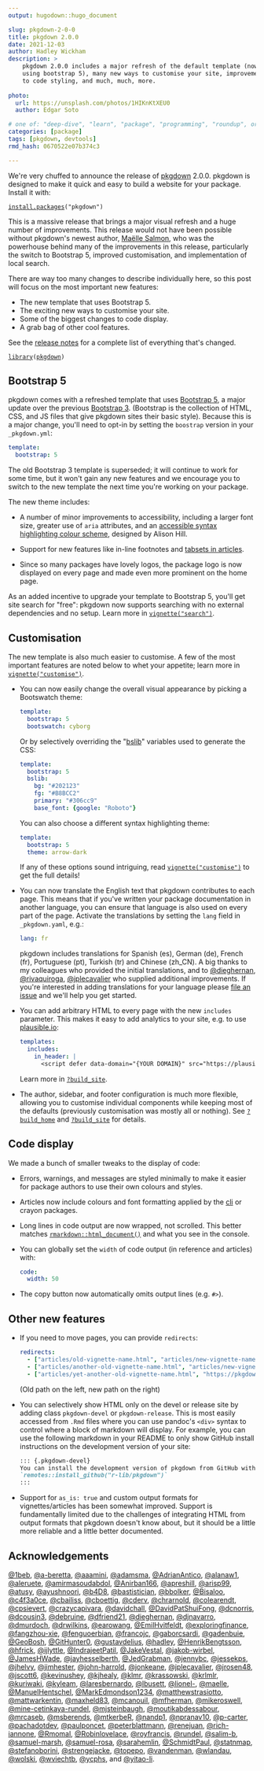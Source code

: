 ```yaml
---
output: hugodown::hugo_document

slug: pkgdown-2-0-0
title: pkgdown 2.0.0
date: 2021-12-03
author: Hadley Wickham
description: >
    pkgdown 2.0.0 includes a major refresh of the default template (now 
    using bootstrap 5), many new ways to customise your site, improvements
    to code styling, and much, much, more.
    
photo:
  url: https://unsplash.com/photos/1HIKnKtXEU0
  author: Edgar Soto

# one of: "deep-dive", "learn", "package", "programming", "roundup", or "other"
categories: [package] 
tags: [pkgdown, devtools]
rmd_hash: 0670522e07b374c3

---
```


<!--
TODO:
* [x] Look over / edit the post's title in the yaml
* [x] Edit (or delete) the description; note this appears in the Twitter card
* [x] Pick category and tags (see existing with [`hugodown::tidy_show_meta()`](https://rdrr.io/pkg/hugodown/man/use_tidy_post.html))
* [x] Find photo & update yaml metadata
* [x] Create `thumbnail-sq.jpg`; height and width should be equal
* [x] Create `thumbnail-wd.jpg`; width should be >5x height
* [x] [`hugodown::use_tidy_thumbnails()`](https://rdrr.io/pkg/hugodown/man/use_tidy_post.html)
* [x] Add intro sentence, e.g. the standard tagline for the package
* [x] [`usethis::use_tidy_thanks()`](https://usethis.r-lib.org/reference/use_tidy_thanks.html)
-->

We're very chuffed to announce the release of [pkgdown](https://pkgdown.r-lib.org) 2.0.0. pkgdown is designed to make it quick and easy to build a website for your package. Install it with:

<div class="highlight">

<pre class='chroma'><code class='language-r' data-lang='r'><span class='nf'><a href='https://rdrr.io/r/utils/install.packages.html'>install.packages</a></span><span class='o'>(</span><span class='s'>"pkgdown"</span><span class='o'>)</span></code></pre>

</div>

This is a massive release that brings a major visual refresh and a huge number of improvements. This release would not have been possible without pkgdown's newest author, [Maëlle Salmon](https://masalmon.eu), who was the powerhouse behind many of the improvements in this release, particularly the switch to Bootstrap 5, improved customisation, and implementation of local search.

There are way too many changes to describe individually here, so this post will focus on the most important new features:

-   The new template that uses Bootstrap 5.
-   The exciting new ways to customise your site.
-   Some of the biggest changes to code display.
-   A grab bag of other cool features.

See the [release notes](https://pkgdown.r-lib.org/news/index.html) for a complete list of everything that's changed.

<div class="highlight">

<pre class='chroma'><code class='language-r' data-lang='r'><span class='kr'><a href='https://rdrr.io/r/base/library.html'>library</a></span><span class='o'>(</span><span class='nv'><a href='https://pkgdown.r-lib.org'>pkgdown</a></span><span class='o'>)</span></code></pre>

</div>

## Bootstrap 5

pkgdown comes with a refreshed template that uses [Bootstrap 5](https://getbootstrap.com/docs/5.1/getting-started/introduction/), a major update over the previous [Bootstrap 3](https://getbootstrap.com/docs/3.4/). (Bootstrap is the collection of HTML, CSS, and JS files that give pkgdown sites their basic style). Because this is a major change, you'll need to opt-in by setting the `boostrap` version in your `_pkgdown.yml`:

``` yaml
template:
  bootstrap: 5
```

The old Bootstrap 3 template is superseded; it will continue to work for some time, but it won't gain any new features and we encourage you to switch to the new template the next time you're working on your package.

The new theme includes:

-   A number of minor improvements to accessibility, including a larger font size, greater use of `aria` attributes, and an [accessible syntax highlighting colour scheme](https://apreshill.github.io/rmda11y/arrow.html), designed by Alison Hill.

-   Support for new features like in-line footnotes and [tabsets in articles](https://bookdown.org/yihui/rmarkdown-cookbook/html-tabs.html).

-   Since so many packages have lovely logos, the package logo is now displayed on every page and made even more prominent on the home page.

As an added incentive to upgrade your template to Bootstrap 5, you'll get site search for "free": pkgdown now supports searching with no external dependencies and no setup. Learn more in [`vignette("search")`](https://pkgdown.r-lib.org/articles/search.html).

## Customisation

The new template is also much easier to customise. A few of the most important features are noted below to whet your appetite; learn more in [`vignette("customise")`](https://pkgdown.r-lib.org/articles/customise.html).

-   You can now easily change the overall visual appearance by picking a Bootswatch theme:

    ``` yaml
    template:
      bootstrap: 5
      bootswatch: cyborg
    ```

    Or by selectively overriding the "[bslib](https://rstudio.github.io/bslib/)" variables used to generate the CSS:

    ``` yaml
    template:
      bootstrap: 5
      bslib:
        bg: "#202123"
        fg: "#B8BCC2"
        primary: "#306cc9"
        base_font: {google: "Roboto"}
    ```

    You can also choose a different syntax highlighting theme:

    ``` yaml
    template:
      bootstrap: 5
      theme: arrow-dark
    ```

    If any of these options sound intriguing, read [`vignette("customise")`](https://pkgdown.r-lib.org/articles/customise.html) to get the full details!

-   You can now translate the English text that pkgdown contributes to each page. This means that if you've written your package documentation in another language, you can ensure that language is also used on every part of the page. Activate the translations by setting the `lang` field in `_pkgdown.yaml`, e.g.:

    ``` yaml
    lang: fr
    ```

    pkgdown includes translations for Spanish (es), German (de), French (fr), Portuguese (pt), Turkish (tr) and Chinese (zh_CN). A big thanks to my colleagues who provided the initial translations, and to [@dieghernan](https://github.com/dieghernan), [@rivaquiroga](https://github.com/rivaquiroga), [@jplecavalier](https://github.com/jplecavalier) who supplied additional improvements. If you're interested in adding translations for your language please [file an issue](https://github.com/r-lib/pkgdown/issues) and we'll help you get started.

-   You can add arbitrary HTML to every page with the new `includes` parameter. This makes it easy to add analytics to your site, e.g. to use [plausible.io](https://plausible.io):

    ``` yaml
    templates:
      includes:
        in_header: |
          <script defer data-domain="{YOUR DOMAIN}" src="https://plausible.io/js/plausible.js"></script>
    ```

    Learn more in [`?build_site`](https://pkgdown.r-lib.org/reference/build_site.html).

-   The author, sidebar, and footer configuration is much more flexible, allowing you to customise individual components while keeping most of the defaults (previously customisation was mostly all or nothing). See [`?build_home`](https://pkgdown.r-lib.org/reference/build_home.html) and [`?build_site`](https://pkgdown.r-lib.org/reference/build_site.html) for details.

## Code display

We made a bunch of smaller tweaks to the display of code:

-   Errors, warnings, and messages are styled minimally to make it easier for package authors to use their own colours and styles.

-   Articles now include colours and font formatting applied by the [cli](https://cli.r-lib.org) or crayon packages.

-   Long lines in code output are now wrapped, not scrolled. This better matches [`rmarkdown::html_document()`](https://pkgs.rstudio.com/rmarkdown/reference/html_document.html) and what you see in the console.

-   You can globally set the `width` of code output (in reference and articles) with:

    ``` yaml
    code:
      width: 50
    ```

-   The copy button now automatically omits output lines (e.g. `#>`).

## Other new features

-   If you need to move pages, you can provide `redirects`:

    ``` yaml
    redirects:
      - ["articles/old-vignette-name.html", "articles/new-vignette-name.html"]
      - ["articles/another-old-vignette-name.html", "articles/new-vignette-name.html"]
      - ["articles/yet-another-old-vignette-name.html", "https://pkgdown.r-lib.org/dev"]
    ```

    (Old path on the left, new path on the right)

-   You can selectively show HTML only on the devel or release site by adding class `pkgdown-devel` or `pkgdown-release`. This is most easily accessed from `.Rmd` files where you can use pandoc's `<div>` syntax to control where a block of markdown will display. For example, you can use the following markdown in your README to only show GitHub install instructions on the development version of your site:

    ``` md
    ::: {.pkgdown-devel}
    You can install the development version of pkgdown from GitHub with:
    `remotes::install_github("r-lib/pkgdown")`
    :::
    ```

-   Support for `as_is: true` and custom output formats for vignettes/articles has been somewhat improved. Support is fundamentally limited due to the challenges of integrating HTML from output formats that pkgdown doesn't know about, but it should be a little more reliable and a little better documented.

## Acknowledgements

[@1beb](https://github.com/1beb), [@a-beretta](https://github.com/a-beretta), [@aaamini](https://github.com/aaamini), [@adamsma](https://github.com/adamsma), [@AdrianAntico](https://github.com/AdrianAntico), [@alanaw1](https://github.com/alanaw1), [@aleruete](https://github.com/aleruete), [@amirmasoudabdol](https://github.com/amirmasoudabdol), [@Anirban166](https://github.com/Anirban166), [@apreshill](https://github.com/apreshill), [@arisp99](https://github.com/arisp99), [@atusy](https://github.com/atusy), [@ayushnoori](https://github.com/ayushnoori), [@b4D8](https://github.com/b4D8), [@bastistician](https://github.com/bastistician), [@bbolker](https://github.com/bbolker), [@Bisaloo](https://github.com/Bisaloo), [@c4f3a0ce](https://github.com/c4f3a0ce), [@cbailiss](https://github.com/cbailiss), [@cboettig](https://github.com/cboettig), [@cderv](https://github.com/cderv), [@chrarnold](https://github.com/chrarnold), [@colearendt](https://github.com/colearendt), [@cpsievert](https://github.com/cpsievert), [@crazycapivara](https://github.com/crazycapivara), [@davidchall](https://github.com/davidchall), [@DavidPatShuiFong](https://github.com/DavidPatShuiFong), [@dcnorris](https://github.com/dcnorris), [@dcousin3](https://github.com/dcousin3), [@debruine](https://github.com/debruine), [@dfriend21](https://github.com/dfriend21), [@dieghernan](https://github.com/dieghernan), [@djnavarro](https://github.com/djnavarro), [@dmurdoch](https://github.com/dmurdoch), [@drwilkins](https://github.com/drwilkins), [@earowang](https://github.com/earowang), [@EmilHvitfeldt](https://github.com/EmilHvitfeldt), [@exploringfinance](https://github.com/exploringfinance), [@fangzhou-xie](https://github.com/fangzhou-xie), [@fenguoerbian](https://github.com/fenguoerbian), [@francojc](https://github.com/francojc), [@gaborcsardi](https://github.com/gaborcsardi), [@gadenbuie](https://github.com/gadenbuie), [@GeoBosh](https://github.com/GeoBosh), [@GitHunter0](https://github.com/GitHunter0), [@gustavdelius](https://github.com/gustavdelius), [@hadley](https://github.com/hadley), [@HenrikBengtsson](https://github.com/HenrikBengtsson), [@hfrick](https://github.com/hfrick), [@ijlyttle](https://github.com/ijlyttle), [@IndrajeetPatil](https://github.com/IndrajeetPatil), [@JakeVestal](https://github.com/JakeVestal), [@jakob-wirbel](https://github.com/jakob-wirbel), [@JamesHWade](https://github.com/JamesHWade), [@jayhesselberth](https://github.com/jayhesselberth), [@JedGrabman](https://github.com/JedGrabman), [@jennybc](https://github.com/jennybc), [@jessekps](https://github.com/jessekps), [@jhelvy](https://github.com/jhelvy), [@jimhester](https://github.com/jimhester), [@john-harrold](https://github.com/john-harrold), [@jonkeane](https://github.com/jonkeane), [@jplecavalier](https://github.com/jplecavalier), [@jrosen48](https://github.com/jrosen48), [@jscott6](https://github.com/jscott6), [@kevinushey](https://github.com/kevinushey), [@kjhealy](https://github.com/kjhealy), [@klmr](https://github.com/klmr), [@krassowski](https://github.com/krassowski), [@krlmlr](https://github.com/krlmlr), [@kuriwaki](https://github.com/kuriwaki), [@kyleam](https://github.com/kyleam), [@laresbernardo](https://github.com/laresbernardo), [@lbusett](https://github.com/lbusett), [@lionel-](https://github.com/lionel-), [@maelle](https://github.com/maelle), [@ManuelHentschel](https://github.com/ManuelHentschel), [@MarkEdmondson1234](https://github.com/MarkEdmondson1234), [@matthewstrasiotto](https://github.com/matthewstrasiotto), [@mattwarkentin](https://github.com/mattwarkentin), [@maxheld83](https://github.com/maxheld83), [@mcanouil](https://github.com/mcanouil), [@mfherman](https://github.com/mfherman), [@mikeroswell](https://github.com/mikeroswell), [@mine-cetinkaya-rundel](https://github.com/mine-cetinkaya-rundel), [@mjsteinbaugh](https://github.com/mjsteinbaugh), [@moutikabdessabour](https://github.com/moutikabdessabour), [@mrcaseb](https://github.com/mrcaseb), [@msberends](https://github.com/msberends), [@mtkerbeR](https://github.com/mtkerbeR), [@nandp1](https://github.com/nandp1), [@npranav10](https://github.com/npranav10), [@p-carter](https://github.com/p-carter), [@pachadotdev](https://github.com/pachadotdev), [@paulponcet](https://github.com/paulponcet), [@peterblattmann](https://github.com/peterblattmann), [@renejuan](https://github.com/renejuan), [@rich-iannone](https://github.com/rich-iannone), [@Rmomal](https://github.com/Rmomal), [@Robinlovelace](https://github.com/Robinlovelace), [@royfrancis](https://github.com/royfrancis), [@rundel](https://github.com/rundel), [@salim-b](https://github.com/salim-b), [@samuel-marsh](https://github.com/samuel-marsh), [@samuel-rosa](https://github.com/samuel-rosa), [@sarahemlin](https://github.com/sarahemlin), [@SchmidtPaul](https://github.com/SchmidtPaul), [@statnmap](https://github.com/statnmap), [@stefanoborini](https://github.com/stefanoborini), [@strengejacke](https://github.com/strengejacke), [@topepo](https://github.com/topepo), [@vandenman](https://github.com/vandenman), [@wlandau](https://github.com/wlandau), [@wolski](https://github.com/wolski), [@wviechtb](https://github.com/wviechtb), [@ycphs](https://github.com/ycphs), and [@yitao-li](https://github.com/yitao-li).

